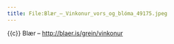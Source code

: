 ```yaml
---
title: File:Blær_–_Vinkonur_vors_og_blóma_49175.jpeg
---
```


{{c}} Blær – http://blaer.is/grein/vinkonur

